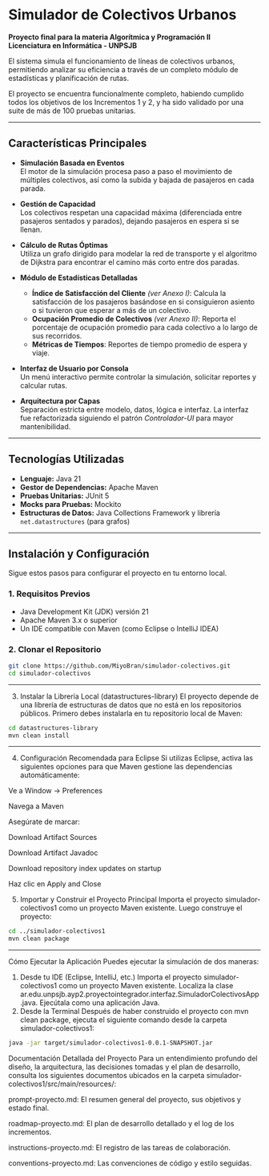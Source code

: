 # Simulador de Colectivos Urbanos

**Proyecto final para la materia Algorítmica y Programación II**  
**Licenciatura en Informática - UNPSJB**

El sistema simula el funcionamiento de líneas de colectivos urbanos, permitiendo analizar su eficiencia a través de un completo módulo de estadísticas y planificación de rutas.

El proyecto se encuentra funcionalmente completo, habiendo cumplido todos los objetivos de los Incrementos 1 y 2, y ha sido validado por una suite de más de 100 pruebas unitarias.

---

## Características Principales

- **Simulación Basada en Eventos**  
  El motor de la simulación procesa paso a paso el movimiento de múltiples colectivos, así como la subida y bajada de pasajeros en cada parada.

- **Gestión de Capacidad**  
  Los colectivos respetan una capacidad máxima (diferenciada entre pasajeros sentados y parados), dejando pasajeros en espera si se llenan.

- **Cálculo de Rutas Óptimas**  
  Utiliza un grafo dirigido para modelar la red de transporte y el algoritmo de Dijkstra para encontrar el camino más corto entre dos paradas.

- **Módulo de Estadísticas Detalladas**
  - **Índice de Satisfacción del Cliente** *(ver Anexo I)*: Calcula la satisfacción de los pasajeros basándose en si consiguieron asiento o si tuvieron que esperar a más de un colectivo.
  - **Ocupación Promedio de Colectivos** *(ver Anexo II)*: Reporta el porcentaje de ocupación promedio para cada colectivo a lo largo de sus recorridos.
  - **Métricas de Tiempos**: Reportes de tiempo promedio de espera y viaje.

- **Interfaz de Usuario por Consola**  
  Un menú interactivo permite controlar la simulación, solicitar reportes y calcular rutas.

- **Arquitectura por Capas**  
  Separación estricta entre modelo, datos, lógica e interfaz. La interfaz fue refactorizada siguiendo el patrón *Controlador-UI* para mayor mantenibilidad.

---

## Tecnologías Utilizadas

- **Lenguaje:** Java 21  
- **Gestor de Dependencias:** Apache Maven  
- **Pruebas Unitarias:** JUnit 5  
- **Mocks para Pruebas:** Mockito  
- **Estructuras de Datos:** Java Collections Framework y librería `net.datastructures` (para grafos)

---

## Instalación y Configuración

Sigue estos pasos para configurar el proyecto en tu entorno local.

### 1. Requisitos Previos

- Java Development Kit (JDK) versión 21  
- Apache Maven 3.x o superior  
- Un IDE compatible con Maven (como Eclipse o IntelliJ IDEA)

### 2. Clonar el Repositorio

```bash
git clone https://github.com/MiyoBran/simulador-colectivos.git
cd simulador-colectivos
```
---
3. Instalar la Librería Local (datastructures-library)
El proyecto depende de una librería de estructuras de datos que no está en los repositorios públicos. Primero debes instalarla en tu repositorio local de Maven:

```bash
cd datastructures-library
mvn clean install
```
---
4. Configuración Recomendada para Eclipse
Si utilizas Eclipse, activa las siguientes opciones para que Maven gestione las dependencias automáticamente:

Ve a Window -> Preferences

Navega a Maven

Asegúrate de marcar:

Download Artifact Sources

Download Artifact Javadoc

Download repository index updates on startup

Haz clic en Apply and Close

5. Importar y Construir el Proyecto Principal
Importa el proyecto simulador-colectivos1 como un proyecto Maven existente. Luego construye el proyecto:
```bash
cd ../simulador-colectivos1
mvn clean package

```
---------------
Cómo Ejecutar la Aplicación
Puedes ejecutar la simulación de dos maneras:

1. Desde tu IDE (Eclipse, IntelliJ, etc.)
Importa el proyecto simulador-colectivos1 como un proyecto Maven existente.
Localiza la clase ar.edu.unpsjb.ayp2.proyectointegrador.interfaz.SimuladorColectivosApp.java.
Ejecútala como una aplicación Java.
2. Desde la Terminal
Después de haber construido el proyecto con mvn clean package, ejecuta el siguiente comando desde la carpeta simulador-colectivos1:
```bash
java -jar target/simulador-colectivos1-0.0.1-SNAPSHOT.jar
```

Documentación Detallada del Proyecto
Para un entendimiento profundo del diseño, la arquitectura, las decisiones tomadas y el plan de desarrollo, consulta los siguientes documentos ubicados en la carpeta simulador-colectivos1/src/main/resources/:

prompt-proyecto.md: El resumen general del proyecto, sus objetivos y estado final.

roadmap-proyecto.md: El plan de desarrollo detallado y el log de los incrementos.

instructions-proyecto.md: El registro de las tareas de colaboración.

conventions-proyecto.md: Las convenciones de código y estilo seguidas.